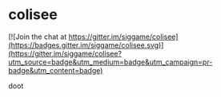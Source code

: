 # colisee

[![Join the chat at https://gitter.im/siggame/colisee](https://badges.gitter.im/siggame/colisee.svg)](https://gitter.im/siggame/colisee?utm_source=badge&utm_medium=badge&utm_campaign=pr-badge&utm_content=badge)

doot
